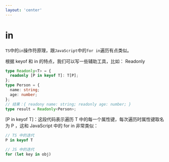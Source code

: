 ```yaml
---
layout: 'center'
---
```


# in

`TS`中的`in`操作符原理，跟`JavaScript`中的`for in`遍历有点类似。

根据 keyof 和 in 的特点，我们可以写一些辅助工具，比如： Readonly

```ts {1-3}
type Readonly<T> = {
  readonly [P in keyof T]: T[P];
};
type Person = {
  name: string;
  age: number;
};
// 结果：{ readony name: string; readonly age: number; }
type result = Readonly<Person>;
```
[P in keyof T]：这段代码表示遍历 T 中的每一个属性键，每次遍历时属性键取名为 P ，这和 JavaScript 中的 for in 非常类似：

```ts
// TS 中的迭代
P in keyof T

// JS 中的迭代
for (let key in obj)
```